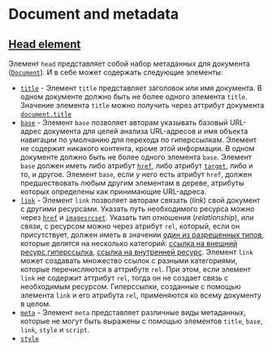 # Document and metadata

## [Head element](https://html.spec.whatwg.org/multipage/semantics.html#the-head-element)

Элемент `head` представляет собой набор метаданных для документа ([`Document`](https://html.spec.whatwg.org/multipage/dom.html#document)). И в себе может содержать следующие элементы:

- [`title`](https://html.spec.whatwg.org/multipage/semantics.html#the-title-element) - Элемент `title` представляет заголовок или имя документа. В одном документе должно быть не более одного элемента `title`. Значение элемента `title` можно получить через аттрибут документа [`document.title`](https://html.spec.whatwg.org/multipage/dom.html#document.title)
- [`base`](https://html.spec.whatwg.org/multipage/semantics.html#the-base-element) - Элемент `base` позволяет авторам указывать базовый URL-адрес документа для целей анализа URL-адресов и имя объекта навигации по умолчанию для перехода по гиперссылкам. Элемент не содержит никакого контента, кроме этой информации. В одном документе должно быть не более одного элемента `base`.  Элемент `base` должен иметь либо атрибут [`href`](https://html.spec.whatwg.org/multipage/semantics.html#dom-base-href), либо атрибут [`target`](https://html.spec.whatwg.org/multipage/semantics.html#dom-base-target), либо и то, и другое. Элемент `base`, если у него есть атрибут `href`, должен предшествовать любым другим элементам в дереве, атрибуты которых определены как принимающие URL-адреса.
- [`link`](https://html.spec.whatwg.org/multipage/semantics.html#the-link-element) - Элемент `link` позволяет авторам связать (*link*) свой документ с другими ресурсами.  Указать путь необходимого ресурса можно через [`href`](https://html.spec.whatwg.org/multipage/semantics.html#attr-link-href) и [`imagesrcset`](https://html.spec.whatwg.org/multipage/semantics.html#attr-link-imagesrcset). Указать тип отношения (*relationship*), или связи, с ресурсом можно через атрибут `rel`, который, если он присутствует, должен иметь в значении [один из разрешенных типов](https://html.spec.whatwg.org/multipage/links.html#linkTypes), которые делятся на несколько категорий: [ссылка на внешний ресурс](https://html.spec.whatwg.org/multipage/links.html#external-resource-link),[гиперссылка](https://html.spec.whatwg.org/multipage/links.html#hyperlink), [ссылка на внутренней ресурс](https://html.spec.whatwg.org/multipage/links.html#internal-resource-link). Элемент `link` может создавать множество ссылок с разными категориями, которые перечисляются в аттрибуте `rel`. При этом, если элемент `link` не содержит аттрибут `rel`, тогда он не создает связь с необходимым ресурсом. Гиперссылки, созданные с помощью элемента `link` и его атрибута `rel`, применяются ко всему документу в целом.
- [`meta`](https://html.spec.whatwg.org/multipage/semantics.html#the-meta-element)  - Элемент `meta` представляет различные виды метаданных, которые не могут быть выражены с помощью элементов `title`, `base`, `link`, `style` и `script`.
- [`style`](https://html.spec.whatwg.org/multipage/semantics.html#the-style-element)

